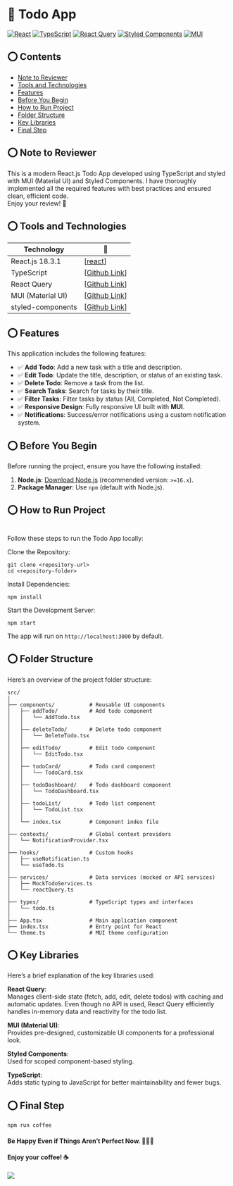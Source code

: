 # 🚀 Todo App

[![React](https://img.shields.io/badge/React-blue?logo=react&logoColor=white)](https://react.dev/learn/start-a-new-react-project)
[![TypeScript](https://img.shields.io/badge/TypeScript-3178C6?logo=typescript&logoColor=white)](https://www.typescriptlang.org/)
[![React Query](https://img.shields.io/badge/React--Query-FF4154?logo=reactquery&logoColor=white)](https://tanstack.com/query)
[![Styled Components](https://img.shields.io/badge/Styled--Components-db7093?logo=styled-components&logoColor=white)](https://styled-components.com/)
[![MUI](https://img.shields.io/badge/MUI-blue?logo=mui&logoColor=white)](https://mui.com/)

## ⭕ Contents

- [Note to Reviewer](#⭕-note-to-reviewer)
- [Tools and Technologies](#⭕-tools-and-technologies)
- [Features](#⭕-features)
- [Before You Begin](#⭕-before-you-begin)
- [How to Run Project](#⭕-how-to-run-project)
- [Folder Structure](#⭕-folder-structure)
- [Key Libraries](#⭕-key-libraries)
- [Final Step](#⭕-final-step)

## ⭕ Note to Reviewer

This is a modern React.js Todo App developed using TypeScript and styled with MUI (Material UI) and Styled Components. I have thoroughly implemented all the required features with best practices and ensured clean, efficient code.
<br>Enjoy your review! 🎉

## ⭕ Tools and Technologies

| Technology        | 🔗                                                                                    |
| ----------------- | ------------------------------------------------------------------------------------- |
| React.js 18.3.1       | [[react](https://react.dev/)]                                                     |
| TypeScript            | [[Github Link](https://github.com/microsoft/TypeScript)]                          |
| React Query           | [[Github Link](https://github.com/TanStack/query)]                                |
| MUI (Material UI)     | [[Github Link](https://github.com/mui/material-ui)]                               |
| styled-components     | [[Github Link](https://github.com/styled-components/styled-components)]     |

## ⭕ Features

This application includes the following features:

- ✅ **Add Todo**: Add a new task with a title and description.  
- ✅ **Edit Todo**: Update the title, description, or status of an existing task.  
- ✅ **Delete Todo**: Remove a task from the list.  
- ✅ **Search Tasks**: Search for tasks by their title.  
- ✅ **Filter Tasks**: Filter tasks by status (All, Completed, Not Completed).  
- ✅ **Responsive Design**: Fully responsive UI built with **MUI**.  
- ✅ **Notifications**: Success/error notifications using a custom notification system.

## ⭕ Before You Begin

Before running the project, ensure you have the following installed:

1. **Node.js**: [Download Node.js](https://nodejs.org/en/) (recommended version: `>=16.x`).
2. **Package Manager**: Use `npm` (default with Node.js).

## ⭕ How to Run Project

<br>Follow these steps to run the Todo App locally:

Clone the Repository:
```commandline
git clone <repository-url>
cd <repository-folder>
```

Install Dependencies:

```commandline
npm install
```
Start the Development Server:
```commandline
npm start
```
The app will run on `http://localhost:3000` by default.

## ⭕ Folder Structure

Here’s an overview of the project folder structure:

```plaintext
src/
│
├── components/           # Reusable UI components
│   ├── addTodo/          # Add todo component
│   │   └── AddTodo.tsx
│   │
│   ├── deleteTodo/       # Delete todo component
│   │   └── DeleteTodo.tsx
│   │
│   ├── editTodo/         # Edit todo component
│   │   └── EditTodo.tsx
│   │
│   ├── todoCard/         # Todo card component
│   │   └── TodoCard.tsx
│   │
│   ├── todoDashboard/    # Todo dashboard component
│   │   └── TodoDashboard.tsx
│   │
│   ├── todoList/         # Todo list component
│   │   └── TodoList.tsx
│   │
│   └── index.tsx         # Component index file
│
├── contexts/             # Global context providers
│   └── NotificationProvider.tsx
│
├── hooks/                # Custom hooks
│   ├── useNotification.ts
│   └── useTodo.ts
│
├── services/             # Data services (mocked or API services)
│   ├── MockTodoServices.ts
│   └── reactQuery.ts
│
├── types/                # TypeScript types and interfaces
│   └── todo.ts
│
├── App.tsx               # Main application component
├── index.tsx             # Entry point for React
└── theme.ts              # MUI theme configuration
```

## ⭕ Key Libraries
Here’s a brief explanation of the key libraries used:

**React Query**:  
Manages client-side state (fetch, add, edit, delete todos) with caching and automatic updates. Even though no API is used, React Query efficiently handles in-memory data and reactivity for the todo list.

**MUI (Material UI)**:  
Provides pre-designed, customizable UI components for a professional look.

**Styled Components**:  
Used for scoped component-based styling.

**TypeScript**:  
Adds static typing to JavaScript for better maintainability and fewer bugs.


## ⭕ Final Step

```commandline
npm run coffee
```

#### Be Happy Even if Things Aren’t Perfect Now. 🎉🎉🎉

#### Enjoy your coffee! ☕

![](https://i1.wp.com/justmaths.co.uk/wp-content/uploads/2016/10/celebration-gif.gif)
